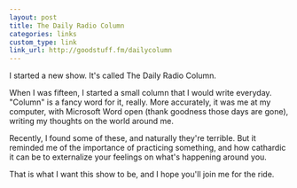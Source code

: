 ```yaml
---
layout: post
title: The Daily Radio Column
categories: links
custom_type: link
link_url: http://goodstuff.fm/dailycolumn
---
```


I started a new show. It's called The Daily Radio Column.

When I was fifteen, I started a small column that I would write everyday. "Column" is a fancy word for it, really. More accurately, it was me at my computer, with Microsoft Word open (thank goodness those days are gone), writing my thoughts on the world around me.

Recently, I found some of these, and naturally they're terrible. But it reminded me of the importance of practicing something, and how cathardic it can be to externalize your feelings on what's happening around you.

That is what I want this show to be, and I hope you'll join me for the ride.
